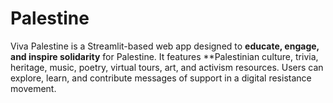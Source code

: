# Palestine
Viva Palestine is a Streamlit-based web app designed to **educate, engage, and inspire solidarity** for Palestine. It features **Palestinian culture, trivia, heritage, music, poetry, virtual tours, art, and activism resources. Users can explore, learn, and contribute messages of support in a digital resistance movement.
